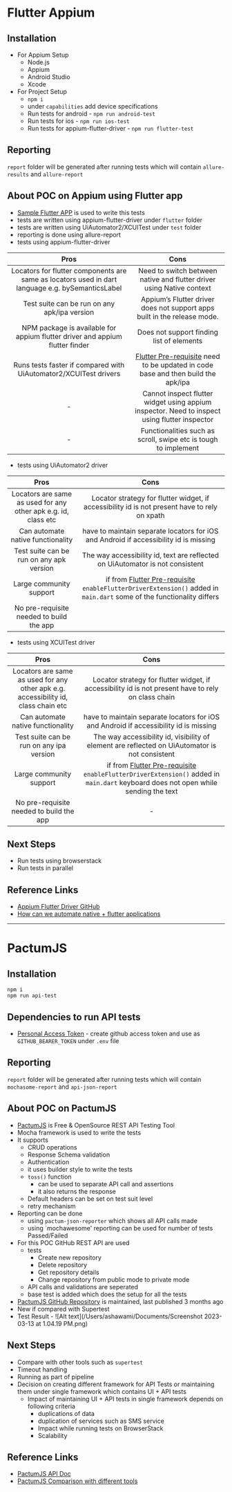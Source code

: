 # Flutter Appium

## Installation

- For Appium Setup
  - Node.js
  - Appium
  - Android Studio
  - Xcode
- For Project Setup
  - `npm i`
  - under `capabilities` add device specifications
  - Run tests for android - `npm run android-test`
  - Run tests for ios - `npm run ios-test`
  - Run tests for appium-flutter-driver - `npm run flutter-test`

## Reporting

`report` folder will be generated after running tests which will contain `allure-results` and `allure-report`

## About POC on Appium using Flutter app

- [Sample Flutter APP] is used to write this tests
- tests are written using appium-flutter-driver under `flutter` folder
- tests are written using UiAutomator2/XCUITest under `test` folder
- reporting is done using allure-report
- tests using appium-flutter-driver

|                                               Pros                                               |                                             Cons                                              |
| :----------------------------------------------------------------------------------------------: | :-------------------------------------------------------------------------------------------: |
| Locators for flutter components are same as locators used in dart language e.g. bySemanticsLabel |             Need to switch between native and flutter driver using Native context             |
|                           Test suite can be run on any apk/ipa version                           |           Appium’s Flutter driver does not support apps built in the release mode.            |
|           NPM package is available for appium flutter driver and appium flutter finder           |                           Does not support finding list of elements                           |
|                 Runs tests faster if compared with UiAutomator2/XCUITest drivers                 |      [Flutter Pre-requisite] need to be updated in code base and then build the apk/ipa       |
|                                                -                                                 | Cannot inspect flutter widget using appium inspector. Need to inspect using flutter inspector |
|                                                -                                                 |                Functionalities such as scroll, swipe etc is tough to implement                |

- tests using UiAutomator2 driver

|                              Pros                              |                                                          Cons                                                           |
| :------------------------------------------------------------: | :---------------------------------------------------------------------------------------------------------------------: |
| Locators are same as used for any other apk e.g. id, class etc |              Locator strategy for flutter widget, if accessibility id is not present have to rely on xpath              |
|               Can automate native functionality                |                  have to maintain separate locators for iOS and Android if accessibility id is missing                  |
|            Test suite can be run on any apk version            |                      The way accessibility id, text are reflected on UiAutomator is not consistent                      |
|                    Large community support                     | if from [Flutter Pre-requisite] `enableFlutterDriverExtension()` added in `main.dart` some of the functionality differs |
|            No pre-requisite needed to build the app            |                                                                                                                         |

- tests using XCUITest driver

|                                        Pros                                        |                                                                Cons                                                                 |
| :--------------------------------------------------------------------------------: | :---------------------------------------------------------------------------------------------------------------------------------: |
| Locators are same as used for any other apk e.g. accessibility id, class chain etc |                 Locator strategy for flutter widget, if accessibility id is not present have to rely on class chain                 |
|                         Can automate native functionality                          |                        have to maintain separate locators for iOS and Android if accessibility id is missing                        |
|                      Test suite can be run on any ipa version                      |                   The way accessibility id, visibility of element are reflected on UiAutomator is not consistent                    |
|                              Large community support                               | if from [Flutter Pre-requisite] `enableFlutterDriverExtension()` added in `main.dart` keyboard does not open while sending the text |
|                      No pre-requisite needed to build the app                      |                                                                  -                                                                  |

## Next Steps

- Run tests using browserstack
- Run tests in parallel

## Reference Links

- [Appium Flutter Driver GitHub]
- [How can we automate native + flutter applications]

[//]: #
[sample flutter app]: https://github.com/flutter/samples/tree/main/provider_shopper
[flutter pre-requisite]: https://www.browserstack.com/docs/app-automate/appium/test-hybrid-apps/test-flutter-apps#preprocess-flutter-app-for-testing
[appium flutter driver github]: https://github.com/appium-userland/appium-flutter-driver
[how can we automate native + flutter applications]: https://medium.com/@shoban.manohar/challenges-testing-flutter-mobile-applications-1da67057d72d

---

# PactumJS

## Installation

```
npm i
npm run api-test
```

## Dependencies to run API tests

- [Personal Access Token] - create github access token and use as `GITHUB_BEARER_TOKEN` under `.env` file

## Reporting

`report` folder will be generated after running tests which will contain `mochasome-report` and `api-json-report`

## About POC on PactumJS

- [PactumJS] is Free & OpenSource REST API Testing Tool
- Mocha framework is used to write the tests
- It supports
  - CRUD operations
  - Response Schema validation
  - Authentication
  - it uses builder style to write the tests
  - `toss()` function
    - can be used to separate API call and assertions
    - it also returns the response
  - Default headers can be set on test suit level
  - retry mechanism
- Reporting can be done
  - using `pactum-json-reporter` which shows all API calls made
  - using `mochawesome' reporting can be used for number of tests Passed/Failed
- For this POC GitHub REST API are used
  - tests
    - Create new repository
    - Delete repository
    - Get repository details
    - Change repository from public mode to private mode
  - API calls and validations are seperated
  - base test is added which does the setup for all the tests
- [PactumJS GitHub Repository] is maintained, last published 3 months ago
- New if compared with Supertest
- Test Result -
  ![Alt text](/Users/ashawami/Documents/Screenshot 2023-03-13 at 1.04.19 PM.png)

## Next Steps

- Compare with other tools such as `supertest`
- Timeout handling
- Running as part of pipeline
- Decision on creating different framework for API Tests or maintaining them under single framework which contains UI + API tests
  - Impact of maintaining UI + API tests in single framework depends on following criteria
    - duplications of data
    - duplication of services such as SMS service
    - Impact while running tests on BrowserStack
    - Scalability

## Reference Links

- [PactumJS API Doc]
- [PactumJS Comparison with different tools]

[//]: #
[personal access token]: https://docs.github.com/en/authentication/keeping-your-account-and-data-secure/creating-a-personal-access-token
[pactumjs]: https://pactumjs.github.io/
[pactumjs api doc]: https://pactumjs.github.io/api/requests/spec.html
[pactumjs comparison with different tools]: https://dev.to/asaianudeep/api-testing-tools-in-javascript-22d8
[pactumjs github repository]: https://github.com/pactumjs/pactum

